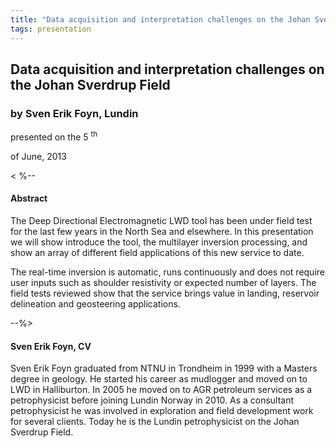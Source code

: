 ```yaml
---
title: "Data acquisition and interpretation challenges on the Johan Sverdrup Field"
tags: presentation 
---
```



		
<h2>
Data acquisition and interpretation challenges on the Johan Sverdrup Field
</h2>

 



		
<h3>
by Sven Erik Foyn, Lundin
</h3>

 



 
<p>
presented on the 5
<sup>
th
</sup>

 of June, 2013
</p>

	

<
%-- 
<h4>
Abstract
</h4>



		

		
<p>
The Deep Directional Electromagnetic LWD tool has been under field test for the last few years in the North Sea and elsewhere.  In this presentation we will show introduce the tool, the multilayer inversion processing, and show an array of different field applications of this new service to date.
</p>

<p>
The real-time inversion is automatic, runs continuously and does not require user inputs such as shoulder resistivity or expected number of layers.  The field tests reviewed show that the service brings value in landing, reservoir delineation and geosteering applications.
</p>



--%>

		
<h4>
Sven Erik Foyn, CV
</h4>





		
<p>
Sven Erik Foyn graduated from NTNU in Trondheim in 1999 with a Masters degree in geology. He started his career as mudlogger and moved on to LWD in Halliburton. In 2005 he moved on to AGR petroleum services as a petrophysicist before joining Lundin Norway in 2010. As a consultant petrophysicist he was involved in exploration and field development work for several clients. Today he is the Lundin petrophysicist on the Johan Sverdrup Field.
</p>



 	     

	

